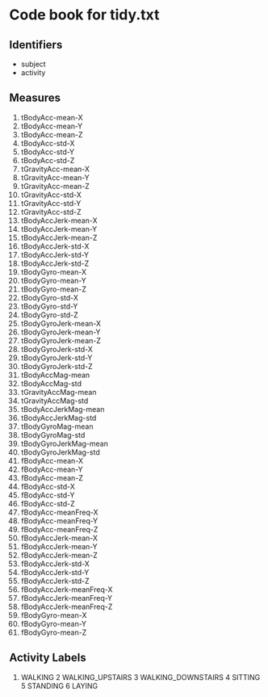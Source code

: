 # Code book for tidy.txt 

## Identifiers
* subject
* activity

## Measures
1. tBodyAcc-mean-X
2. tBodyAcc-mean-Y
3. tBodyAcc-mean-Z
4. tBodyAcc-std-X
5. tBodyAcc-std-Y
6. tBodyAcc-std-Z
7. tGravityAcc-mean-X
8. tGravityAcc-mean-Y
9. tGravityAcc-mean-Z
10. tGravityAcc-std-X
11. tGravityAcc-std-Y
12. tGravityAcc-std-Z
13. tBodyAccJerk-mean-X
14. tBodyAccJerk-mean-Y
15. tBodyAccJerk-mean-Z
16. tBodyAccJerk-std-X
17. tBodyAccJerk-std-Y
18. tBodyAccJerk-std-Z
19. tBodyGyro-mean-X
20. tBodyGyro-mean-Y
21. tBodyGyro-mean-Z
22. tBodyGyro-std-X
23. tBodyGyro-std-Y
24. tBodyGyro-std-Z
25. tBodyGyroJerk-mean-X
26. tBodyGyroJerk-mean-Y
27. tBodyGyroJerk-mean-Z
28. tBodyGyroJerk-std-X
29. tBodyGyroJerk-std-Y
30. tBodyGyroJerk-std-Z
31. tBodyAccMag-mean
32. tBodyAccMag-std
33. tGravityAccMag-mean
34. tGravityAccMag-std
35. tBodyAccJerkMag-mean
36. tBodyAccJerkMag-std
37. tBodyGyroMag-mean
38. tBodyGyroMag-std
39. tBodyGyroJerkMag-mean
40. tBodyGyroJerkMag-std
41. fBodyAcc-mean-X
42. fBodyAcc-mean-Y
43. fBodyAcc-mean-Z
44. fBodyAcc-std-X
45. fBodyAcc-std-Y
46. fBodyAcc-std-Z
47. fBodyAcc-meanFreq-X
48. fBodyAcc-meanFreq-Y
49. fBodyAcc-meanFreq-Z
50. fBodyAccJerk-mean-X
51. fBodyAccJerk-mean-Y
52. fBodyAccJerk-mean-Z
53. fBodyAccJerk-std-X
54. fBodyAccJerk-std-Y
55. fBodyAccJerk-std-Z
56. fBodyAccJerk-meanFreq-X
57. fBodyAccJerk-meanFreq-Y
58. fBodyAccJerk-meanFreq-Z
59. fBodyGyro-mean-X
60. fBodyGyro-mean-Y
61. fBodyGyro-mean-Z

## Activity Labels
1. WALKING
2 WALKING_UPSTAIRS
3 WALKING_DOWNSTAIRS
4 SITTING
5 STANDING
6 LAYING

